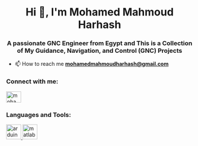 <h1 align="center">Hi 👋, I'm Mohamed Mahmoud Harhash</h1>
<h3 align="center">A passionate GNC Engineer from Egypt and This is a Collection of My Guidance, Navigation, and Control (GNC) Projects</h3>

- 📫 How to reach me **mohamedmahmoudharhash@gmail.com**

<h3 align="left">Connect with me:</h3>
<p align="left">
<a href="https://linkedin.com/in/mohamedharhash" target="blank"><img align="center" src="https://raw.githubusercontent.com/rahuldkjain/github-profile-readme-generator/master/src/images/icons/Social/linked-in-alt.svg" alt="mohamedharhash" height="30" width="40" /></a>
</p>

<h3 align="left">Languages and Tools:</h3>
<p align="left"> <a href="https://www.arduino.cc/" target="_blank" rel="noreferrer"> <img src="https://cdn.worldvectorlogo.com/logos/arduino-1.svg" alt="arduino" width="40" height="40"/> </a> <a href="https://www.mathworks.com/" target="_blank" rel="noreferrer"> <img src="https://upload.wikimedia.org/wikipedia/commons/2/21/Matlab_Logo.png" alt="matlab" width="40" height="40"/> </a> </p>
